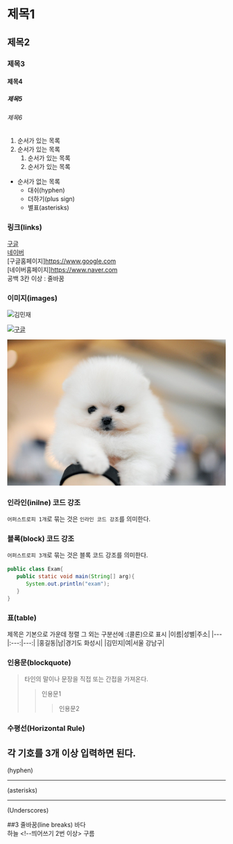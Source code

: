 # 제목1

## 제목2

### 제목3

#### 제목4

##### 제목5

###### 제목6

1. 순서가 있는 목록
2. 순서가 있는 목록
   1. 순서가 있는 목록
   2. 순서가 있는 목록

- 순서가 없는 목록
  - 대쉬(hyphen)
  * 더하기(plus sign)
  - 별표(asterisks)

### 링크(links)

[구글](https://www.google.com)  
[네이버](https://www.naver.com)  
[구글홈페이지]<https://www.google.com>  
[네이버홈페이지]<https://www.naver.com>  
공백 3칸 이상 : 줄바꿈

### 이미지(images)

![김민재](https://search.pstatic.net/common?type=b&size=216&expire=1&refresh=true&quality=100&direct=true&src=http%3A%2F%2Fsstatic.naver.net%2Fpeople%2F1%2F202206281819545621.png)

[![구글](https://www.google.co.kr/images/branding/googlelogo/1x/googlelogo_color_272x92dp.png)](https://www.google.com)

![강아지](./asset/dog.jpg)

### 인라인(inilne) 코드 강조
`어퍼스트로피 1개`로 묶는 것은 `인라인 코드 강조`를 의미한다.

### 블록(block) 코드 강조
`어퍼스트로피 3개`로 묶는 것은 블록 코드 강조를 의미한다.
```java
public class Exam{
   public static void main(String[] arg){
      System.out.println("exam");
   }
}
```

### 표(table)
제목은 기본으로 가운데 정렬
그 외는 구분선에 :(콜론)으로 표시
|이름|성별|주소|
|---|:---:|---:|
|홍길동|남|경기도 화성시|
|김민지|여|서울 강남구|

### 인용문(blockquote)
> 타인의 말이나 문장을 직접 또는 간접을 가져온다.
> > 인용문1
> > > 인용문2

### 수평선(Horizontal Rule)
각 기호를 3개 이상 입력하면 된다.
---
(hyphen)
***
(asterisks)
___
(Underscores)

##3 줄바꿈(line breaks)
바다 <br>
하늘   <!--띄어쓰기 2번 이상>
구름
